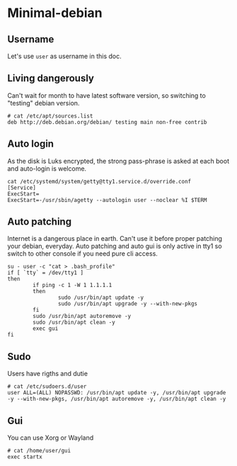 # Minimal-debian

## Username
Let's use `user` as username in this doc.

## Living dangerously
Can't wait for month to have latest software version, so switching to "testing" debian version.
```
# cat /etc/apt/sources.list
deb http://deb.debian.org/debian/ testing main non-free contrib
```
## Auto login
As the disk is Luks encrypted, the strong pass-phrase is asked at each boot and auto-login is welcome.
```
cat /etc/systemd/system/getty@tty1.service.d/override.conf
[Service]
ExecStart=
ExecStart=-/usr/sbin/agetty --autologin user --noclear %I $TERM
```
## Auto patching
Internet is a dangerous place in earth. Can't use it before proper patching your debian, everyday. Auto patching and auto gui is only active in tty1 so switch  to other console if you need pure cli access.
```
su - user -c "cat > .bash_profile"
if [ `tty` = /dev/tty1 ]
then
        if ping -c 1 -W 1 1.1.1.1
        then
                sudo /usr/bin/apt update -y
                sudo /usr/bin/apt upgrade -y --with-new-pkgs      
        fi
        sudo /usr/bin/apt autoremove -y
        sudo /usr/bin/apt clean -y
        exec gui
fi
```
## Sudo
Users have rigths and dutie
```
# cat /etc/sudoers.d/user
user ALL=(ALL) NOPASSWD: /usr/bin/apt update -y, /usr/bin/apt upgrade -y --with-new-pkgs, /usr/bin/apt autoremove -y, /usr/bin/apt clean -y
```
## Gui
You can use Xorg or Wayland
```
# cat /home/user/gui
exec startx
```
